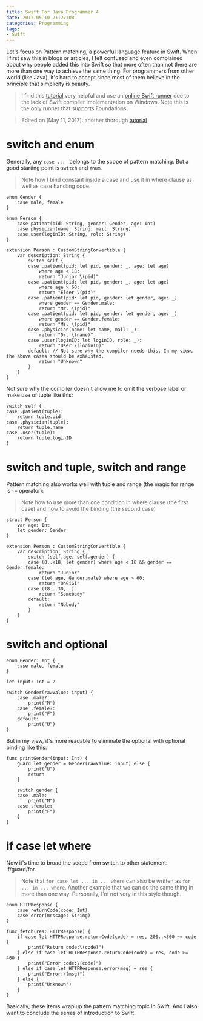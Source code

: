 ```yaml
---
title: Swift For Java Programmer 4 
date: 2017-05-10 21:27:08
categories: Programming
tags: 
- Swift
---
```


Let's focus on Pattern matching, a powerful language feature in Swift. When I first saw this in blogs or articles, I felt confused and even complained about why people added this into Swift so that more often than not there are more than one way to achieve the same thing. For programmers from other world (like Java), it's hard to accept since most of them believe in the principle that simplicity is beauty. 

> I find this [tutorial](http://alisoftware.github.io/swift/pattern-matching/2016/03/27/pattern-matching-1/) very helpful and use an [online Swift runner](https://iswift.org/playground) due to the lack of Swift compiler implementation on Windows. Note this is the only runner that supports Foundations.

> Edited on [May 11, 2017]: another thorough [tutorial](https://appventure.me/2015/08/20/swift-pattern-matching-in-detail/)

<!--more-->

# switch and enum
Generally, any `case ... ` belongs to the scope of pattern matching. But a good starting point is `switch` and `enum`.
> Note how I bind constant inside a case and use it in where clause as well as case handling code.

    enum Gender {
        case male, female
    }

    enum Person {
        case patient(pid: String, gender: Gender, age: Int)
        case physician(name: String, mail: String)
        case user(loginID: String, role: String)
    }

    extension Person : CustomStringConvertible {
        var description: String {
            switch self {
            case .patient(pid: let pid, gender: _, age: let age)
                where age < 18:
                return "Junior \(pid)"
            case .patient(pid: let pid, gender: _, age: let age)
                where age > 60:
                return "Elder \(pid)"            
            case .patient(pid: let pid, gender: let gender, age: _)
                where gender == Gender.male:
                return "Mr. \(pid)"
            case .patient(pid: let pid, gender: let gender, age: _)
                where gender == Gender.female:
                return "Ms. \(pid)"    
            case .physician(name: let name, mail: _):
                return "Dr. \(name)"
            case .user(loginID: let loginID, role: _):
                return "User \(loginID)"
            default: // Not sure why the compiler needs this. In my view, the above cases should be exhausted.
                return "Unknown"
            }
        }
    }

Not sure why the compiler doesn't allow me to omit the verbose label or make use of tuple like this:

    switch self {
    case .patient(tuple):
        return tuple.pid
    case .physician(tuple):
        return tuple.name
    case .user(tuple):
        return tuple.loginID
    }

# switch and tuple, switch and range
Pattern matching also works well with tuple and range (the magic for range is `~=` operator):
> Note how to use more than one condition in where clause (the first case) and how to avoid the binding (the second case)

    struct Person {
        var age: Int
        let gender: Gender
    }

    extension Person : CustomStringConvertible {
        var description: String {
            switch (self.age, self.gender) {
            case (0..<18, let gender) where age < 18 && gender == Gender.female:
                return "Junior"
            case (let age, Gender.male) where age > 60:
                return "OhGiGi"
            case (18...30, _):
                return "Somebody"
            default:
                return "Nobody"
            }
        }
    }

# switch and optional

    enum Gender: Int {
        case male, female
    }

    let input: Int = 2

    switch Gender(rawValue: input) {
        case .male?:
            print("M")
        case .female?:
            print("F")
        default:
            print("U")
    }

But in my view, it's more readable to eliminate the optional with optional binding like this:

    func printGender(input: Int) {
        guard let gender = Gender(rawValue: input) else {
            print("U")
            return
        }

        switch gender {
        case .male:
            print("M")
        case .female:
            print("F")
        }
    }

# if case let where
Now it's time to broad the scope from switch to other statement: if/guard/for.
> Note that `for case let ... in ... where` can also be written as `for ... in ... where`. Another example that we can do the same thing in more than one way. Personally, I'm not very in this style though.

    enum HTTPResponse {
        case returnCode(code: Int)
        case error(message: String)
    }

    func fetch(res: HTTPResponse) {
        if case let HTTPResponse.returnCode(code) = res, 200..<300 ~= code {
            print("Return code:\(code)")
        } else if case let HTTPResponse.returnCode(code) = res, code >= 400 {
            print("Error code:\(code)")        
        } else if case let HTTPResponse.error(msg) = res {
            print("Error:\(msg)")
        } else {
            print("Unknown")
        }
    } 

Basically, these items wrap up the pattern matching topic in Swift. And I also want to conclude the series of introduction to Swift.
